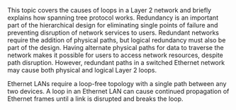 This topic covers the causes of loops in a Layer 2 network and briefly explains how spanning tree protocol works. Redundancy is an important part of the hierarchical design for eliminating single points of failure and preventing disruption of network services to users. Redundant networks require the addition of physical paths, but logical redundancy must also be part of the design. Having alternate physical paths for data to traverse the network makes it possible for users to access network resources, despite path disruption. However, redundant paths in a switched Ethernet network may cause both physical and logical Layer 2 loops.

Ethernet LANs require a loop-free topology with a single path between any two devices. A loop in an Ethernet LAN can cause continued propagation of Ethernet frames until a link is disrupted and breaks the loop.